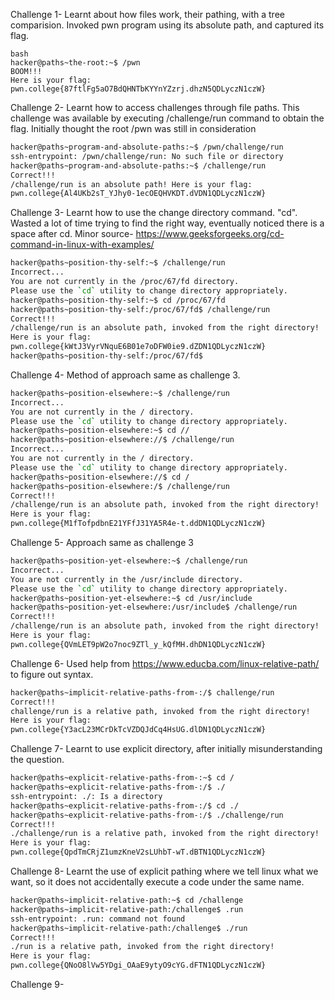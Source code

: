 Challenge 1-
Learnt about how files work, their pathing, with a tree comparision. 
Invoked pwn program using its absolute path, and captured its flag.
```
bash
hacker@paths~the-root:~$ /pwn
BOOM!!!
Here is your flag:
pwn.college{87ftlFg5aO7BdQHNTbKYYnYZzrj.dhzN5QDLyczN1czW}
```
Challenge 2-
Learnt how to access challenges through file paths. This challenge was available by executing /challenge/run command to obtain the flag.
Initially thought the root /pwn was still in consideration
```bash
hacker@paths~program-and-absolute-paths:~$ /pwn/challenge/run
ssh-entrypoint: /pwn/challenge/run: No such file or directory
hacker@paths~program-and-absolute-paths:~$ /challenge/run
Correct!!!
/challenge/run is an absolute path! Here is your flag:
pwn.college{Al4UKb2sT_YJhy0-1ecOEQHVKDT.dVDN1QDLyczN1czW}
```
Challenge 3-
Learnt how to use the change directory command. "cd".
Wasted a lot of time trying to find the right way, eventually noticed there is a space after cd.
Minor source- https://www.geeksforgeeks.org/cd-command-in-linux-with-examples/
```bash
hacker@paths~position-thy-self:~$ /challenge/run
Incorrect...
You are not currently in the /proc/67/fd directory.
Please use the `cd` utility to change directory appropriately.
hacker@paths~position-thy-self:~$ cd /proc/67/fd
hacker@paths~position-thy-self:/proc/67/fd$ /challenge/run
Correct!!!
/challenge/run is an absolute path, invoked from the right directory!
Here is your flag:
pwn.college{kWtJ3VyrVNquE6B01e7oDFW0ie9.dZDN1QDLyczN1czW}
hacker@paths~position-thy-self:/proc/67/fd$
```
Challenge 4-
Method of approach same as challenge 3.
```bash
hacker@paths~position-elsewhere:~$ /challenge/run
Incorrect...
You are not currently in the / directory.
Please use the `cd` utility to change directory appropriately.
hacker@paths~position-elsewhere:~$ cd //
hacker@paths~position-elsewhere://$ /challenge/run
Incorrect...
You are not currently in the / directory.
Please use the `cd` utility to change directory appropriately.
hacker@paths~position-elsewhere://$ cd /
hacker@paths~position-elsewhere:/$ /challenge/run
Correct!!!
/challenge/run is an absolute path, invoked from the right directory!
Here is your flag:
pwn.college{M1fTofpdbnE21YFfJ31YA5R4e-t.ddDN1QDLyczN1czW}
```
Challenge 5-
Approach same as challenge 3
```bash
hacker@paths~position-yet-elsewhere:~$ /challenge/run
Incorrect...
You are not currently in the /usr/include directory.
Please use the `cd` utility to change directory appropriately.
hacker@paths~position-yet-elsewhere:~$ cd /usr/include
hacker@paths~position-yet-elsewhere:/usr/include$ /challenge/run
Correct!!!
/challenge/run is an absolute path, invoked from the right directory!
Here is your flag:
pwn.college{QVmLET9pW2o7noc9ZTl_y_kQfMH.dhDN1QDLyczN1czW}
```
Challenge 6-
Used help from https://www.educba.com/linux-relative-path/ to figure out syntax.
```bash
hacker@paths~implicit-relative-paths-from-:/$ challenge/run
Correct!!!
challenge/run is a relative path, invoked from the right directory!
Here is your flag:
pwn.college{Y3acL23MCrDkTcVZDQJdCq4HsUG.dlDN1QDLyczN1czW}
```
Challenge 7-
Learnt to use explicit directory, after initially misunderstanding the question.
```bash
hacker@paths~explicit-relative-paths-from-:~$ cd /
hacker@paths~explicit-relative-paths-from-:/$ ./
ssh-entrypoint: ./: Is a directory
hacker@paths~explicit-relative-paths-from-:/$ cd ./
hacker@paths~explicit-relative-paths-from-:/$ ./challenge/run
Correct!!!
./challenge/run is a relative path, invoked from the right directory!
Here is your flag:
pwn.college{QpdTmCRjZ1umzKneV2sLUhbT-wT.dBTN1QDLyczN1czW}
```
Challenge 8-
Learnt the use of explicit pathing where we tell linux what we want, so it does not accidentally execute a code under the same name.
```bash
hacker@paths~implicit-relative-path:~$ cd /challenge
hacker@paths~implicit-relative-path:/challenge$ .run
ssh-entrypoint: .run: command not found
hacker@paths~implicit-relative-path:/challenge$ ./run
Correct!!!
./run is a relative path, invoked from the right directory!
Here is your flag:
pwn.college{QNoO8lVw5YDgi_OAaE9ytyO9cYG.dFTN1QDLyczN1czW}
```
Challenge 9-



